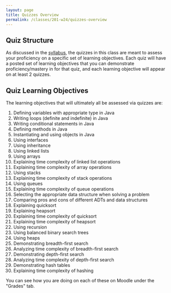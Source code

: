 ```yaml
---
layout: page
title: Quizzes Overview
permalink: /classes/201-w24/quizzes-overview
---
```


## Quiz Structure
As discussed in the [syllabus](syllabus), the quizzes in this class are meant to assess your proficiency on a specific set of learning objectives.
Each quiz will have a posted set of learning objectives that you can demonstrate proficiency/mastery in for that quiz, and each learning objective will appear on at least 2 quizzes.

## Quiz Learning Objectives
The learning objectives that will ultimately all be assessed via quizzes are:
1. Defining variables with appropriate type in Java
2. Writing loops (definite and indefinite) in Java
3. Writing conditional statements in Java
4. Defining methods in Java
5. Instantiating and using objects in Java
6. Using interfaces
7. Using inheritance
8. Using linked lists
9. Using arrays
10. Explaining time complexity of linked list operations
11. Explaining time complexity of array operations
12. Using stacks
13. Explaining time complexity of stack operations
14. Using queues
15. Explaining time complexity of queue operations
16. Selecting the appropriate data structure when solving a problem
17. Comparing pros and cons of different ADTs and data structures
18. Explaining quicksort
19. Explaining heapsort
20. Explaining time complexity of quicksort
21. Explaining time complexity of heapsort
22. Using recursion
23. Using balanced binary search trees
24. Using heaps
25. Demonstrating breadth-first search
26. Analyzing time complexity of breadth-first search
27. Demonstrating depth-first search
28. Analyzing time complexity of depth-first search
29. Demonstrating hash tables
30. Explaining time complexity of hashing

You can see how you are doing on each of these on Moodle under the "Grades" tab.